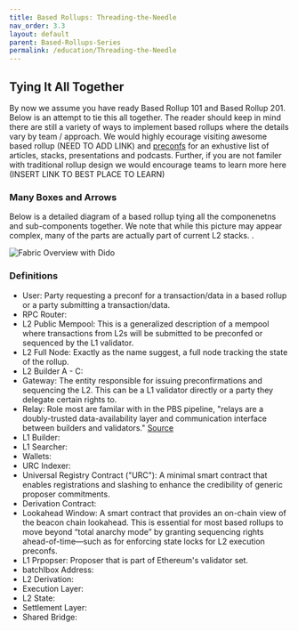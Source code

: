 ```yaml
---
title: Based Rollups: Threading-the-Needle
nav_order: 3.3
layout: default
parent: Based-Rollups-Series
permalink: /education/Threading-the-Needle
---
```


## Tying It All Together

By now we assume you have ready Based Rollup 101 and Based Rollup 201. Below is an attempt to tie this all together. The reader should keep in mind there are still a variety of ways to implement based rollups where the details vary by team / approach. We would highly ecourage visiting awesome based rollup (NEED TO ADD LINK) and [preconfs](https://github.com/eth-fabric/awesome-based-preconfs) for an exhustive list of articles, stacks, presentations and podcasts. Further, if you are not familer with traditional rollup design we would encourage teams to learn more here (INSERT LINK TO BEST PLACE TO LEARN)

### Many Boxes and Arrows
Below is a detailed diagram of a based rollup tying all the componenetns and sub-components together. We note that while this picture may appear complex, many of the parts are actually part of current L2 stacks. .

![Fabric Overview with Dido](/website/assets/images/dido-overview.png)

### Definitions
- User: Party requesting a preconf for a transaction/data in a based rollup or a party submitting a transaction/data. 
- RPC Router:
- L2 Public Mempool: This is a generalized description of a mempool where transactions from L2s will be submitted to be preconfed or sequenced by the L1 validator. 
- L2 Full Node: Exactly as the name suggest, a full node tracking the state of the rollup. 
- L2 Builder A - C:
- Gateway: The entity responsible for issuing preconfirmations and sequencing the L2. This can be a L1 validator directly or a party they delegate certain rights to.
- Relay: Role most are familar with in the PBS pipeline, "relays are a doubly-trusted data-availability layer and communication interface between builders and validators." [Source](https://docs.flashbots.net/flashbots-mev-boost/relay#:~:text=mev%2Dboost%20is%20effectively%20just,might%20connect%20to%20many%20relays.)
- L1 Builder: 
- L1 Searcher:
- Wallets: 
- URC Indexer: 
- Universal Registry Contract ("URC"): A minimal smart contract that enables registrations and slashing to enhance the credibility of generic proposer commitments.
- Derivation Contract:
- Lookahead Window: A smart contract that provides an on-chain view of the beacon chain lookahead. This is essential for most based rollups to move beyond “total anarchy mode” by granting sequencing rights ahead-of-time—such as for enforcing state locks for L2 execution preconfs.
- L1 Prpopser: Proposer that is part of Ethereum's validator set.
- batchIbox Address:
- L2 Derivation:
- Execution Layer:
- L2 State:
- Settlement Layer:
- Shared Bridge:
